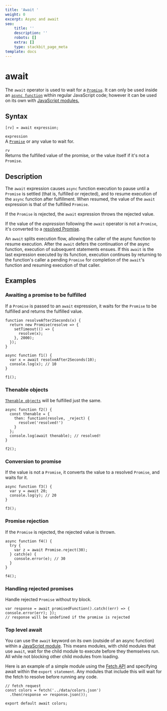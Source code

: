 ```yaml
---
title: 'Await '
weight: 0
excerpt: Async and await
seo:
    title: ''
    description: ''
    robots: []
    extra: []
    type: stackbit_page_meta
template: docs
---
```



# await

The `await` operator is used to wait for a [`Promise`](../global_objects/promise). It can only be used inside an [`async function`](../statements/async_function) within regular JavaScript code; however it can be used on its own with [JavaScript modules.](https://developer.mozilla.org/en-US/docs/Web/JavaScript/Guide/Modules)

## Syntax

    [rv] = await expression;

`expression`  
A [`Promise`](../global_objects/promise) or any value to wait for.

`rv`  
Returns the fulfilled value of the promise, or the value itself if it's not a `Promise`.

## Description

The `await` expression causes `async` function execution to pause until a `Promise` is settled (that is, fulfilled or rejected), and to resume execution of the `async` function after fulfillment. When resumed, the value of the `await` expression is that of the fulfilled `Promise`.

If the `Promise` is rejected, the `await` expression throws the rejected value.

If the value of the _expression_ following the `await` operator is not a `Promise`, it's converted to a [resolved Promise](../global_objects/promise/resolve).

An `await` splits execution flow, allowing the caller of the async function to resume execution. After the `await` defers the continuation of the async function, execution of subsequent statements ensues. If this `await` is the last expression executed by its function, execution continues by returning to the function's caller a pending `Promise` for completion of the `await`'s function and resuming execution of that caller.

## Examples

### Awaiting a promise to be fulfilled

If a `Promise` is passed to an `await` expression, it waits for the `Promise` to be fulfilled and returns the fulfilled value.

    function resolveAfter2Seconds(x) {
      return new Promise(resolve => {
        setTimeout(() => {
          resolve(x);
        }, 2000);
      });
    }

    async function f1() {
      var x = await resolveAfter2Seconds(10);
      console.log(x); // 10
    }

    f1();

### Thenable objects

[`Thenable objects`](../global_objects/promise/then) will be fulfilled just the same.

    async function f2() {
      const thenable = {
        then: function(resolve, _reject) {
          resolve('resolved!')
        }
      };
      console.log(await thenable); // resolved!
    }

    f2();

### Conversion to promise

If the value is not a `Promise`, it converts the value to a resolved `Promise`, and waits for it.

    async function f3() {
      var y = await 20;
      console.log(y); // 20
    }

    f3();

### Promise rejection

If the `Promise` is rejected, the rejected value is thrown.

    async function f4() {
      try {
        var z = await Promise.reject(30);
      } catch(e) {
        console.error(e); // 30
      }
    }

    f4();

### Handling rejected promises

Handle rejected `Promise` without try block.

    var response = await promisedFunction().catch((err) => { console.error(err); });
    // response will be undefined if the promise is rejected

### Top level await

You can use the `await` keyword on its own (outside of an async function) within a [JavaScript module](https://developer.mozilla.org/en-US/docs/Web/JavaScript/Guide/Modules). This means modules, with child modules that use `await`, wait for the child module to execute before they themselves run. All while not blocking other child modules from loading.

Here is an example of a simple module using the [Fetch API](https://developer.mozilla.org/en-US/docs/Web/API/Fetch_API) and specifying await within the `export statement`. Any modules that include this will wait for the fetch to resolve before running any code.

    // fetch request
    const colors = fetch('../data/colors.json')
      .then(response => response.json());

    export default await colors;
